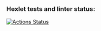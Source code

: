 ### Hexlet tests and linter status:
[![Actions Status](https://github.com/ivanmakovetskiy/devops-for-programmers-project-76/actions/workflows/hexlet-check.yml/badge.svg)](https://github.com/ivanmakovetskiy/devops-for-programmers-project-76/actions)